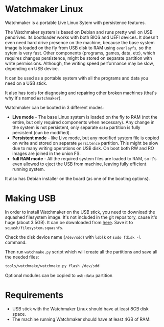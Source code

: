 Watchmaker Linux
================
Watchmaker is a portable Live Linux Sytem with persistence features.

The Watchmaker system is based on Debian and runs pretty well on USB pendrives.
Its bootloader works with both BIOS and UEFI devices.
It doesn't even need hard drive presence on the machine, because the base system image is loaded on the fly from USB disk to RAM using `overlayfs`, so the sytem is very fast.
Other components (programs, games, data, etc), which requires changes persistence, might be stored on separate partition with write permissions.
Although, the writing speed performance may be slow, depending on USB device.

It can be used as a portable system with all the programs and data you need on a USB stick.

It also has tools for diagnosing and repairing other broken machines (that's why it's named `Watchmaker`).

Watchmaker can be booted in 3 different modes:
* **Live mode** - The base Linux system is loaded on the fly to RAM (not the entire, but only required components when necessary). Any change in the system is not persistent, only separate `data` partition is fully persistent (can be modified).
* **Persistent mode** - like Live mode, but any modified system file is copied on write and stored on separate `persitence` partition. This might be slow due to many writing operations on USB disk. On boot both RW and RO images are joined in the union FS.
* **full RAM mode** - All the required system files are loaded to RAM, so it's even allowed to eject the USB from machine, leaving fully efficient running system.

It also has Debian installer on the board (as one of the booting options).

# Making USB
In order to install Watchmaker on the USB stick, you need to download the squashed filesystem image. It's not included in the git repository, cause it's huge (about 3.5GB).
It can be downloaded from [here](https://drive.google.com/drive/folders/1FbVHMHunX0wT5GI0DPFMLswnBw5EHA7S?usp=sharing). Save it to `squash/filesystem.squashfs`.

Check the disk device name (`/dev/sdd`) with `lsblk` or `sudo fdisk -l` command.

Then run `watchmake.py` script which will create all the partitions and save all the needed files:
```bash
tools/watchmake/watchmake.py flash /dev/sdd
```

Optional modules can be copied to `usb-data` partition.

# Requirements
- USB stick with the Watchmaker Linux should have at least 8GB disk space.
- The machine running Watchmaker should have at least 4GB of RAM.
